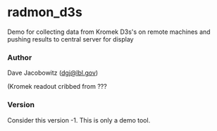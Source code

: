 # radmon_d3s

Demo for collecting data from Kromek D3s's on remote machines and pushing results to central server for display

### Author

Dave Jacobowitz (dgj@lbl.gov)

(Kromek readout cribbed from ???

### Version

Consider this version -1. This is only a demo tool.

